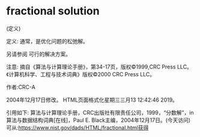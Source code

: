 # fractional solution


(定义)



定义:
通常，是优化问题的松弛解。



另请参阅
可行的解决方案。



注意:
摘自《算法与计算理论手册》，第34-17页，版权©1999,CRC Press LLC。《计算机科学、工程与技术词典》版权©2000 CRC Press LLC。


作者:CRC-A







2004年12月17日修改。
HTML页面格式化星期三三月13 12:42:46 2019。



引用如下:
算法与计算理论手册，CRC出版社有限责任公司，1999，“分数解”，in
算法与数据结构词典[在线]，Paul E. Black主编，2004年12月17日。(今天访问)
可从:https://www.nist.gov/dads/HTML/fractional.html获得